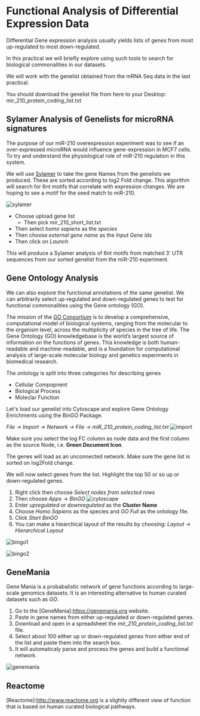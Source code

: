 # Functional Analysis of Differential Expression Data

Differential Gene expression analysis usually yields lists of genes from most up-regulated to most down-regulated.

In this practical we will briefly explore using such tools to search for biological commonalities in our datasets.

We will work with the genelist obtained from the mRNA Seq data in the last practical.

You should download the genelist file from here to your Desktop:
mir_210_protein_coding_list.txt

## Sylamer Analysis of Genelists for microRNA signatures

The purpose of our miR-210 overexpression experiment was to see if an over-expressed microRNA would influence gene-expression in MCF7 cells. To try and understand the physiological role of miR-210 regulation in this system.

We will use [Sylamer](http://wwwdev.ebi.ac.uk/enright-dev/sylarray2/) to take the gene Names from the genelists we produced. These are sorted according to log2 Fold change. This algorithm will search for 6nt motifs that correlate with expression changes. We are hoping to see a motif for the seed match to miR-210.

![sylamer](https://github.com/EnrightLab/Courses-and-Practicals/blob/master/Cambridge_BBS/Functional_Analysis/Sylamer.png)

* Choose upload gene list
  * Then pick mir_210_short_list.txt
* Then select *homo sapiens* as the *species*
* Then choose *external gene name* as the *Input Gene Ids* 
* Then click on *Launch*

This will produce a Sylamer analysis of 6nt motifs from matched 3' UTR sequences from our sorted genelist from the miR-210 experiment.


## Gene Ontology Analysis

We can also explore the functional annotations of the same genelist. We can arbitrarily select up-regulated and down-regulated genes to test for functional commonalities using the Gene ontology (GO).

The mission of the [GO Consortium](http://geneontology.org) is to develop a comprehensive, computational model of biological systems, ranging from the molecular to the organism level, across the multiplicity of species in the tree of life. The Gene Ontology (GO) knowledgebase is the world’s largest source of information on the functions of genes. This knowledge is both human-readable and machine-readable, and is a foundation for computational analysis of large-scale molecular biology and genetics experiments in biomedical research.

The ontology is split into three categories for describing genes

* Cellular Compopnent
* Biological Process
* Moleclar Function

Let's load our genelist into Cytoscape and explore Gene Ontology Enrichments using the BinGO Package.

*File -> Import -> Network -> File -> miR_210_protein_coding_list.txt*
![import](https://github.com/EnrightLab/Courses-and-Practicals/blob/master/Cambridge_BBS/Functional_Analysis/import.png)

Make sure you select the log FC column as node data and the first column as the source Node, i.e. **Green Document Icon**.


The genes will load as an unconnected network. Make sure the gene list is sorted on log2Fold change.

We will now select genes from the list. Highlight the top 50 or so up or down-regulated genes.
1. Right click then choose *Select nodes from selected rows*
2. Then choose *Apps* -> *BinGO*
![cytoscape](https://github.com/EnrightLab/Courses-and-Practicals/blob/master/Cambridge_BBS/Functional_Analysis/genelist.png)
3. Enter *upregulated* or *downregulated* as the **Cluster Name**
4. Choose *Homo Sapiens* as the species and *GO Full* as the ontology file.
5. Click *Start BinGO*
6. You can make a hiearchical layout of the results by choosing:
  *Layout* -> *Hierarchical Layout*

![bingo1](https://github.com/EnrightLab/Courses-and-Practicals/blob/master/Cambridge_BBS/Functional_Analysis/bingo.png)

![bingo2](https://github.com/EnrightLab/Courses-and-Practicals/blob/master/Cambridge_BBS/Functional_Analysis/bingo_result.png)

## GeneMania

Gene Mania is a probabalistic network of gene functions according to large-scale genomics datasets. It is an interesting alternative to human curated datasets such as *GO*. 

1. Go to the [GeneMania]:https://genemania.org website. 
2. Paste in gene names from either up-regulated or down-regulated genes.
3. Download and open in a spreadsheet the *mir_210_protein_coding_list.txt* file.
4. Select about 100 either up or down-regulated genes from either end of the list and paste them into the search box.
5. It will automaticaly parse and process the genes and build a functional network.

![genemania](https://github.com/EnrightLab/Courses-and-Practicals/blob/master/Cambridge_BBS/Functional_Analysis/GeneMania.png)

## Reactome

[Reactome]:http://www.reactome.org is a slightly different view of function that is based on human curated biological pathways.

